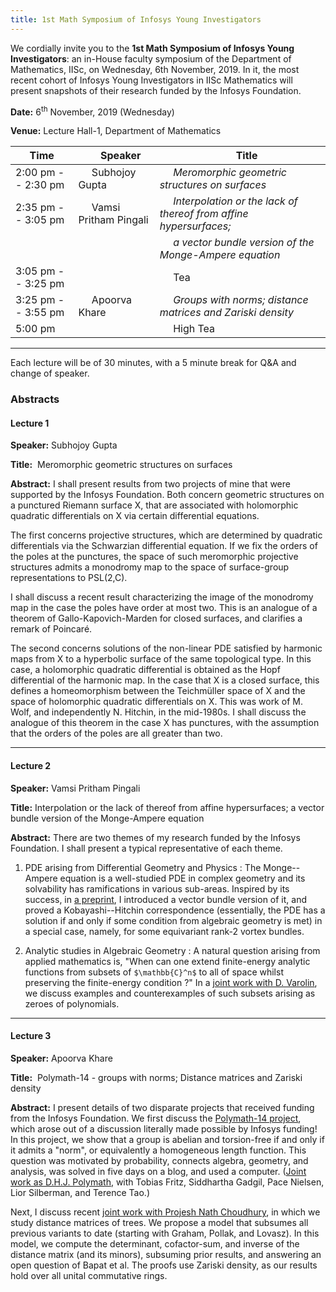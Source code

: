 ```yaml
---
title: 1st Math Symposium of Infosys Young Investigators
---
```

We cordially invite you to the __1st Math Symposium of Infosys
Young Investigators__: an in-House faculty symposium of the
Department of Mathematics, IISc, on Wednesday, 6th November, 2019.
In it, the most recent cohort of Infosys Young Investigators
in IISc Mathematics will present snapshots of their research 
funded by the Infosys Foundation.

__Date:__     6<sup>th</sup> November, 2019 (Wednesday)

__Venue:__  Lecture Hall-1, Department of Mathematics




Time               |   &nbsp;&nbsp;&nbsp;&nbsp; Speaker | &nbsp;&nbsp;&nbsp;&nbsp; Title
--- | --- | --- 
2:00 pm -- 2:30 pm  | &nbsp;&nbsp;&nbsp;&nbsp;  Subhojoy Gupta | &nbsp;&nbsp;&nbsp;&nbsp; _Meromorphic geometric structures on surfaces_
2:35 pm -- 3:05 pm  | &nbsp;&nbsp;&nbsp;&nbsp;   Vamsi Pritham Pingali | &nbsp;&nbsp;&nbsp;&nbsp; _Interpolation or the lack of thereof from affine hypersurfaces;_
     &nbsp;        |   &nbsp; | &nbsp;&nbsp;&nbsp;&nbsp; _a vector bundle version of the Monge-Ampere equation_
3:05 pm -- 3:25 pm  |   &nbsp; | &nbsp;&nbsp;&nbsp;&nbsp;  Tea
3:25 pm -- 3:55 pm  | &nbsp;&nbsp;&nbsp;&nbsp;  Apoorva Khare  | &nbsp;&nbsp;&nbsp;&nbsp; _Groups with norms; distance matrices and Zariski density_
5:00 pm            |   &nbsp; | &nbsp;&nbsp;&nbsp;&nbsp; High Tea


---

Each lecture will be of 30 minutes, with a 5 minute break for Q&A and change of speaker.

### Abstracts

#### Lecture 1 ​

__Speaker:__ Subhojoy Gupta

__Title:__ ​ Meromorphic geometric structures on surfaces

__Abstract:__ I shall present results from two projects of mine that were supported by the Infosys Foundation. Both concern geometric structures on a punctured Riemann surface X, that are associated with holomorphic quadratic differentials on X via certain differential equations. 

The first concerns projective structures, which are determined by quadratic differentials via the Schwarzian differential equation. If we fix the orders of the poles at the punctures, the space of such meromorphic projective structures admits a monodromy map to the space of surface-group representations to PSL(2,C).

I shall discuss a recent result characterizing the image of the monodromy map in the case the poles have order at most two. This is an analogue of a theorem of Gallo-Kapovich-Marden for closed surfaces, and clarifies a remark of Poincaré.

The second concerns solutions of the non-linear PDE satisfied by harmonic maps from X to a hyperbolic surface of the same topological type. In this case, a holomorphic quadratic differential is obtained as the Hopf differential of the harmonic map. In the case that X is a closed surface, this defines a homeomorphism between the Teichmüller space of X and the space of holomorphic quadratic differentials on X.  This was work of M. Wolf, and independently N. Hitchin, in the mid-1980s. I shall discuss the analogue of this theorem in the case X has punctures, with the assumption that the orders of the poles are all greater than two.

---

#### Lecture 2​

__Speaker:__ Vamsi Pritham Pingali

__Title:__ Interpolation or the lack of thereof from affine hypersurfaces; a vector bundle version of the Monge-Ampere equation

__Abstract:__ There are two themes of my research funded by the Infosys Foundation. I shall present a typical representative of each theme.

1) PDE arising from Differential Geometry and Physics : The Monge--Ampere equation is a well-studied PDE in complex geometry and its solvability has ramifications in various sub-areas. Inspired by its success, in [a preprint](https://arxiv.org/abs/1804.03934), I introduced a vector bundle version of it, and proved a Kobayashi--Hitchin correspondence (essentially, the PDE has a solution if and only if some condition from algebraic geometry is met) in a special case, namely, for some equivariant rank-2 vortex bundles.

2) Analytic studies in Algebraic Geometry : A natural question arising from applied mathematics is, "When can one extend finite-energy analytic functions from subsets of `$\mathbb{C}^n$` to all of space whilst preserving the finite-energy condition ?" In a [joint work with D. Varolin](https://arxiv.org/abs/1810.00895), we discuss examples and counterexamples of such subsets arising as zeroes of polynomials.  

---

#### Lecture 3​

__Speaker:__ Apoorva Khare

__Title:__ ​ Polymath-14 - groups with norms; Distance matrices and Zariski density

__Abstract:__ I present details of two disparate projects that received
funding from the Infosys Foundation. We first discuss the
[Polymath-14 project](http://michaelnielsen.org/polymath1/index.php?title=Linear_norm),
which arose out of a discussion literally made possible by Infosys funding!
In this project, we show that a group is abelian and torsion-free if and
only if it admits a "norm", or equivalently a homogeneous length function.
This question was motivated by probability, connects algebra, geometry,
and analysis, was solved in five days on a blog, and used a computer.
([Joint work as D.H.J. Polymath](http://dx.doi.org/10.2140/ant.2018.12.1773),
with Tobias Fritz, Siddhartha Gadgil, Pace Nielsen, Lior Silberman, and Terence Tao.)

Next, I discuss recent
[joint work with Projesh Nath Choudhury](http://arxiv.org/abs/1903.11566),
in which we study distance matrices of trees. We propose a model that subsumes
all previous variants to date (starting with Graham, Pollak, and Lovasz). In
this model, we compute the determinant, cofactor-sum, and inverse of the
distance matrix (and its minors), subsuming prior results, and answering an
open question of Bapat et al. The proofs use Zariski density, as our results
hold over all unital commutative rings.

